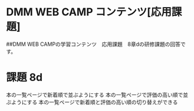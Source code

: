 # DMM WEB CAMP コンテンツ[応用課題]
##DMM WEB CAMPの学習コンテンツ　応用課題　8章dの研修課題の回答です。

# 課題 8d
本の一覧ページで新着順で並ぶようにする
本の一覧ページで評価の高い順で並ぶようにする
本の一覧ページで新着順と評価の高い順の切り替えができる




